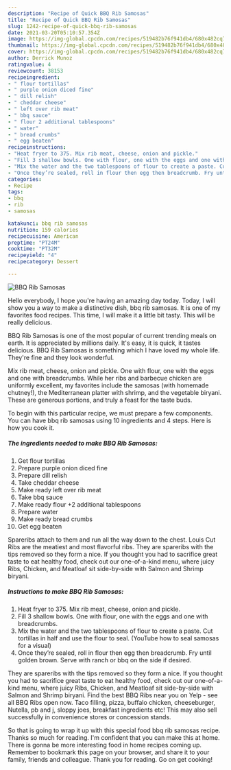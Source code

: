 ```yaml
---
description: "Recipe of Quick BBQ Rib Samosas"
title: "Recipe of Quick BBQ Rib Samosas"
slug: 1242-recipe-of-quick-bbq-rib-samosas
date: 2021-03-20T05:10:57.354Z
image: https://img-global.cpcdn.com/recipes/519482b76f941db4/680x482cq70/bbq-rib-samosas-recipe-main-photo.jpg
thumbnail: https://img-global.cpcdn.com/recipes/519482b76f941db4/680x482cq70/bbq-rib-samosas-recipe-main-photo.jpg
cover: https://img-global.cpcdn.com/recipes/519482b76f941db4/680x482cq70/bbq-rib-samosas-recipe-main-photo.jpg
author: Derrick Munoz
ratingvalue: 4
reviewcount: 38153
recipeingredient:
- " flour tortillas"
- " purple onion diced fine"
- " dill relish"
- " cheddar cheese"
- " left over rib meat"
- " bbq sauce"
- " flour 2 additional tablespoons"
- " water"
- " bread crumbs"
- " egg beaten"
recipeinstructions:
- "Heat fryer to 375. Mix rib meat, cheese, onion and pickle."
- "Fill 3 shallow bowls. One with flour, one with the eggs and one with breadcrumbs."
- "Mix the water and the two tablespoons of flour to create a paste. Cut tortillas in half and use the flour to seal. (YouTube how to seal samosas for a visual)"
- "Once they’re sealed, roll in flour then egg then breadcrumb. Fry until golden brown. Serve with ranch or bbq on the side if desired."
categories:
- Recipe
tags:
- bbq
- rib
- samosas

katakunci: bbq rib samosas 
nutrition: 159 calories
recipecuisine: American
preptime: "PT24M"
cooktime: "PT32M"
recipeyield: "4"
recipecategory: Dessert

---
```



![BBQ Rib Samosas](https://img-global.cpcdn.com/recipes/519482b76f941db4/680x482cq70/bbq-rib-samosas-recipe-main-photo.jpg)

Hello everybody, I hope you're having an amazing day today. Today, I will show you a way to make a distinctive dish, bbq rib samosas. It is one of my favorites food recipes. This time, I will make it a little bit tasty. This will be really delicious.

BBQ Rib Samosas is one of the most popular of current trending meals on earth. It is appreciated by millions daily. It's easy, it is quick, it tastes delicious. BBQ Rib Samosas is something which I have loved my whole life. They're fine and they look wonderful.

Mix rib meat, cheese, onion and pickle. One with flour, one with the eggs and one with breadcrumbs. While her ribs and barbecue chicken are uniformly excellent, my favorites include the samosas (with homemade chutney!), the Mediterranean platter with shrimp, and the vegetable biryani. These are generous portions, and truly a feast for the taste buds.


To begin with this particular recipe, we must prepare a few components. You can have bbq rib samosas using 10 ingredients and 4 steps. Here is how you cook it.

<!--inarticleads1-->

##### The ingredients needed to make BBQ Rib Samosas:

1. Get  flour tortillas
1. Prepare  purple onion diced fine
1. Prepare  dill relish
1. Take  cheddar cheese
1. Make ready  left over rib meat
1. Take  bbq sauce
1. Make ready  flour +2 additional tablespoons
1. Prepare  water
1. Make ready  bread crumbs
1. Get  egg beaten


Spareribs attach to them and run all the way down to the chest. Louis Cut Ribs are the meatiest and most flavorful ribs. They are spareribs with the tips removed so they form a nice. If you thought you had to sacrifice great taste to eat healthy food, check out our one-of-a-kind menu, where juicy Ribs, Chicken, and Meatloaf sit side-by-side with Salmon and Shrimp biryani. 

<!--inarticleads2-->

##### Instructions to make BBQ Rib Samosas:

1. Heat fryer to 375. Mix rib meat, cheese, onion and pickle.
1. Fill 3 shallow bowls. One with flour, one with the eggs and one with breadcrumbs.
1. Mix the water and the two tablespoons of flour to create a paste. Cut tortillas in half and use the flour to seal. (YouTube how to seal samosas for a visual)
1. Once they’re sealed, roll in flour then egg then breadcrumb. Fry until golden brown. Serve with ranch or bbq on the side if desired.


They are spareribs with the tips removed so they form a nice. If you thought you had to sacrifice great taste to eat healthy food, check out our one-of-a-kind menu, where juicy Ribs, Chicken, and Meatloaf sit side-by-side with Salmon and Shrimp biryani. Find the best BBQ Ribs near you on Yelp - see all BBQ Ribs open now. Taco filling, pizza, buffalo chicken, cheeseburger, Nutella, pb and j, sloppy joes, breakfast ingredients etc! This may also sell successfully in convenience stores or concession stands. 

So that is going to wrap it up with this special food bbq rib samosas recipe. Thanks so much for reading. I'm confident that you can make this at home. There is gonna be more interesting food in home recipes coming up. Remember to bookmark this page on your browser, and share it to your family, friends and colleague. Thank you for reading. Go on get cooking!
